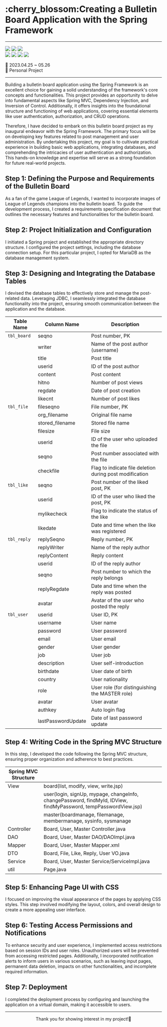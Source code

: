 <h1>:cherry_blossom:Creating a Bulletin Board Application with the Spring Framework</h1>

<hr>
<span>
  <img src="https://img.shields.io/badge/Spring-6DB33F?style=for-the-badge&logo=Spring&logoColor=white"/>
  <img src="https://img.shields.io/badge/apachetomcat-F8DC75?style=for-the-badge&logo=apachetomcat&logoColor=white"/>
  <img src="https://img.shields.io/badge/mariadb-003545?style=for-the-badge&logo=mariadb&logoColor=white"/>
</span>
<br>
<span>
  <img src="https://img.shields.io/badge/Java-007396?style=for-the-badge&logo=OpenJDK&logoColor=white"/>
  <img src="https://img.shields.io/badge/JavaScript-F7DF1E?style=for-the-badge&logo=JavaScript&logoColor=black"/>
  <img src="https://img.shields.io/badge/HTML5-E34F26?style=for-the-badge&logo=HTML5&logoColor=black"/>
  <img src="https://img.shields.io/badge/CSS3-1572B6?style=for-the-badge&logo=CSS3&logoColor=black"/>
</span>

:calendar: 2023.04.25 ~ 05.26<br>
:raising_hand: Personal Project<br>


<hr>

Building a bulletin board application using the Spring Framework is an excellent choice for gaining a solid understanding of the framework's core concepts and functionalities. This project provides an opportunity to delve into fundamental aspects like Spring MVC, Dependency Injection, and Inversion of Control. Additionally, it offers insights into the foundational structure and functioning of web applications, covering essential elements like user authentication, authorization, and CRUD operations.

Therefore, I have decided to embark on this bulletin board project as my inaugural endeavor with the Spring Framework. The primary focus will be on developing key features related to post management and user administration. By undertaking this project, my goal is to cultivate practical experience in building basic web applications, integrating databases, and comprehending the intricacies of user authentication and authorization. This hands-on knowledge and expertise will serve as a strong foundation for future real-world projects.



<h2>Step 1: Defining the Purpose and Requirements of the Bulletin Board</h2>
As a fan of the game League of Legends, I wanted to incorporate images of League of Legends champions into the bulletin board. 
To guide the development process, I created a requirements specification document that outlines the necessary features and functionalities for the bulletin board.


<h2>Step 2: Project Initialization and Configuration</h2>
I initiated a Spring project and established the appropriate directory structure. I configured the project settings, including the database connection setup. For this particular project, I opted for MariaDB as the database management system.


<h2>Step 3: Designing and Integrating the Database Tables</h2>
I devised the database tables to effectively store and manage the post-related data. Leveraging JDBC, I seamlessly integrated the database functionality into the project, ensuring smooth communication between the application and the database.


|Table Name	|Column Name|Description|
|---|---|---|
|`tbl_board`|seqno|Post number, PK|
||writer|Name of the post author (username)|
||title|Post title|
||userid|ID of the post author|
||content|Post content|
||hitno|Number of post views|
||regdate|Date of post creation|
||likecnt|Number of post likes|
|`tbl_file`|fileseqno|File number, PK|
||org_filename|Original file name|
||stored_filename|Stored file name|
||filesize|File size|
||userid|	ID of the user who uploaded the file|
||seqno|Post number associated with the file|
||checkfile|Flag to indicate file deletion during post modification|
|`tbl_like`|seqno|Post number of the liked post, PK|
||userid|ID of the user who liked the post, PK|
||mylikecheck|Flag to indicate the status of the like|
||likedate|	Date and time when the like was registered|
|`tbl_reply`|replySeqno|Reply number, PK|
||replyWriter|Name of the reply author|
||replyContent|Reply content|
||userid|ID of the reply author|
||seqno|Post number to which the reply belongs|
||replyRegdate|Date and time when the reply was posted|
||avatar|Avatar of the user who posted the reply|
|`tbl_user`|userid|User ID, PK
||username|User name
||password|User password
||email|User email
||gender|User gender
||job|User job
||description|User self-introduction
||birthdate|User date of birth
||country|User nationality
||role|User role (for distinguishing the MASTER role)
||avatar|User avatar
||authkey|Auto login flag
||lastPasswordUpdate|Date of last password update


<h2>Step 4:  Writing Code in the Spring MVC Structure</h2>
In this step, I developed the code following the Spring MVC structure, ensuring proper organization and adherence to best practices.


|Spring MVC Structure||
|---|---|
|View|board(list, modify, view, write.jsp)|
||user(login, signUp, mypage, changeInfo, changePassword, findMyId, IDView, findMyPassword, tempPasswordView.jsp)|
||master(boardmanage, filemanage, membermanage, sysinfo, sysmanage|
|Controller|Board, User, Master Controller.java|
|DAO|Board, User, Master DAO/DAOImpl.java|
|Mapper|Board, User, Master Mapper.xml|
|DTO|Board, File, Like, Reply, User VO.java|
|Service|Board, User, Master Service/ServiceImpl.java|
|util|Page.java|


<h2>Step 5: Enhancing Page UI with CSS</h2>
I focused on improving the visual appearance of the pages by applying CSS styles. This step involved modifying the layout, colors, and overall design to create a more appealing user interface.

<h2>Step 6: Testing Access Permissions and Notifications</h2>
To enhance security and user experience, I implemented access restrictions based on session IDs and user roles. Unauthorized users will be prevented from accessing restricted pages. Additionally, I incorporated notification alerts to inform users in various scenarios, such as leaving input pages, permanent data deletion, impacts on other functionalities, and incomplete required information.


<h2>Step 7: Deployment</h2>
I completed the deployment process by configuring and launching the application on a virtual domain, making it accessible to users.



<hr>
<div align="center">Thank you for showing interest in my project!💖</div>
